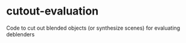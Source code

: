 # cutout-evaluation
Code to cut out blended objects (or synthesize scenes) for evaluating deblenders
